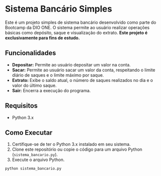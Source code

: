 # Sistema Bancário Simples

Este é um projeto simples de sistema bancário desenvolvido como parte do Bootcamp da DIO ONE. O sistema permite ao usuário realizar operações básicas como depósito, saque e visualização do extrato. **Este projeto é exclusivamente para fins de estudo.**

## Funcionalidades

- **Depositar:** Permite ao usuário depositar um valor na conta.
- **Sacar:** Permite ao usuário sacar um valor da conta, respeitando o limite diário de saques e o limite máximo por saque.
- **Extrato:** Exibe o saldo atual, o número de saques realizados no dia e o valor do último saque.
- **Sair:** Encerra a execução do programa.

## Requisitos

- Python 3.x

## Como Executar

1. Certifique-se de ter o Python 3.x instalado em seu sistema.
2. Clone este repositório ou copie o código para um arquivo Python (`sistema_bancario.py`).
3. Execute o arquivo Python.

```bash
python sistema_bancario.py
